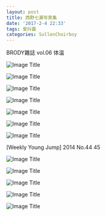 ```yaml
---
layout: post
title: 西野七瀨写真集
date: '2017-2-4 22:33'
tags: 爱抖露
categories: SullenChoirboy
---
```

BRODY雜誌 vol.06 体温

![Image Title](http://oks85ycsb.bkt.clouddn.com/1.jpg)

![Image Title](http://oks85ycsb.bkt.clouddn.com/2.jpg)

![Image Title](http://oks85ycsb.bkt.clouddn.com/3.jpg)

![Image Title](http://oks85ycsb.bkt.clouddn.com/4.jpg)

![Image Title](http://oks85ycsb.bkt.clouddn.com/5.jpg)

![Image Title](http://oks85ycsb.bkt.clouddn.com/6.jpg)

![Image Title](http://oks85ycsb.bkt.clouddn.com/7.jpg)

[Weekly Young Jump] 2014 No.44 45

![Image Title](http://oks85ycsb.bkt.clouddn.com/8.jpg)

![Image Title](http://oks85ycsb.bkt.clouddn.com/9.jpg)

![Image Title](http://oks85ycsb.bkt.clouddn.com/10.jpg)

![Image Title](http://oks85ycsb.bkt.clouddn.com/11.jpg)

![Image Title](http://oks85ycsb.bkt.clouddn.com/12.jpg)